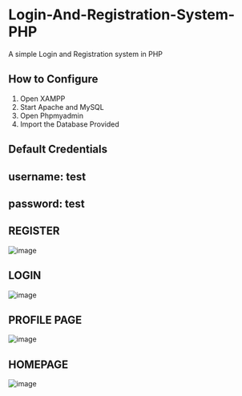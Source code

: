# Login-And-Registration-System-PHP

A simple Login and Registration system in PHP 

## How to Configure

1. Open XAMPP 
2. Start Apache and MySQL
3. Open Phpmyadmin
4. Import the Database Provided

## Default Credentials

## username: test
## password: test

## REGISTER
![image](https://user-images.githubusercontent.com/56199413/113684612-0aed5280-96e3-11eb-866a-dc2228346000.png)
## LOGIN
![image](https://user-images.githubusercontent.com/56199413/113684563-fc06a000-96e2-11eb-83d9-ab21af524bda.png)
## PROFILE PAGE
![image](https://user-images.githubusercontent.com/56199413/113684690-1a6c9b80-96e3-11eb-8da7-3fcf7bcabf65.png)
## HOMEPAGE
![image](https://user-images.githubusercontent.com/56199413/113684509-eee9b100-96e2-11eb-904b-dfadac1c3e2c.png)
